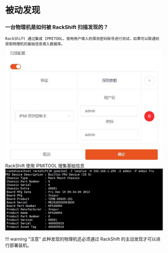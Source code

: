 # 被动发现

### 一台物理机是如何被 RackShift 扫描发现的？
    RackShift 通过集成 IPMITOOL，使用用户填入的探测密码账号进行测试，如果可以联通则获取物理机的基础信息填入数据库。
![runnob](./static/wizard/passive_discovery_params.jpg)
    RackShift 使用 IPMITOOL 搜集基础信息
![runnob](./static/wizard/passive_discovery_ipmi.jpg)

!!! warning "注意"
        此种发现的物理机还必须通过 RackShift 的主动发现才可以进行部署装机。

